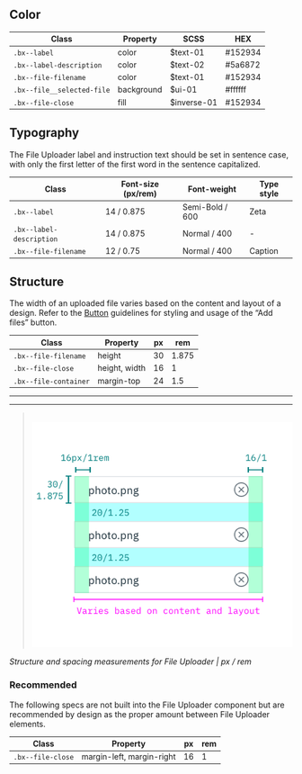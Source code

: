 ## Color

| Class                        | Property   |SCSS       | HEX     |
|------------------------------|------------|-----------|---------|
| `.bx--label`                 | color      | $text-01   | #152934 |
| `.bx--label-description`     | color      | $text-02   | #5a6872 |
| `.bx--file-filename`         | color      | $text-01   | #152934 |
| `.bx--file__selected-file`   | background | $ui-01     | #ffffff |
| `.bx--file-close`            | fill       | $inverse-01| #152934 |


## Typography

The File Uploader label and instruction text should be set in sentence case, with only the first letter of the first word in the sentence capitalized.

| Class                  | Font-size (px/rem) | Font-weight     | Type style |
|------------------------|--------------------|-----------------|------------|
|`.bx--label`            | 14 / 0.875         | Semi-Bold / 600 | Zeta       |
|`.bx--label-description`| 14 / 0.875         | Normal / 400    | -          |
|`.bx--file-filename`    | 12 / 0.75          | Normal / 400    | Caption    |

## Structure

The width of an uploaded file varies based on the content and layout of a design. Refer to the [Button](/components/button) guidelines for styling and usage of the “Add files” button.

| Class                | Property           | px  | rem   |
|----------------------|--------------------|-----|-------|
| `.bx--file-filename` | height             | 30  | 1.875 |
| `.bx--file-close`    | height, width      | 16  | 1     |
| `.bx--file-container`| margin-top         | 24  | 1.5   |

---
***
> 
![Structure and spacing measurements for File Uploader](images/file-uploader-style-1.png)

_Structure and spacing measurements for File Uploader | px / rem_

### Recommended

The following specs are not built into the File Uploader component but are recommended by design as the proper amount between File Uploader elements.

| Class                  | Property                  | px  | rem   |
|------------------------|---------------------------|-----|-------|
| `.bx--file-close`      | margin-left, margin-right | 16  | 1     |
